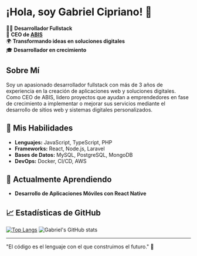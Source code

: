 # ¡Hola, soy Gabriel Cipriano! 👋

👨‍💻 **Desarrollador Fullstack**  
🚀 **CEO de [ABIS](https://abis.solutions)**  
🌍 **Transformando ideas en soluciones digitales**  
🎓 **Desarrollador en crecimiento**

## Sobre Mí
Soy un apasionado desarrollador fullstack con más de 3 años de experiencia en la creación de aplicaciones web y soluciones digitales. Como CEO de ABIS, lidero proyectos que ayudan a emprendedores en fase de crecimiento a implementar o mejorar sus servicios mediante el desarrollo de sitios web y sistemas digitales personalizados.

## 🚀 Mis Habilidades
- **Lenguajes:** JavaScript, TypeScript, PHP
- **Frameworks:** React, Node.js, Laravel
- **Bases de Datos:** MySQL, PostgreSQL, MongoDB
- **DevOps:** Docker, CI/CD, AWS

## 🌱 Actualmente Aprendiendo
- **Desarrollo de Aplicaciones Móviles con React Native**

## 📈 Estadísticas de GitHub
[![Top Langs](https://github-readme-stats.vercel.app/api/top-langs/?username=GabrielCipriano&layout=compact&theme=dark)](https://github.com/anuraghazra/github-readme-stats)
![Gabriel's GitHub stats](https://github-readme-stats.vercel.app/api?username=GabrielCipriano&show_icons=true&theme=dark)


---
"El código es el lenguaje con el que construimos el futuro." 🚀

